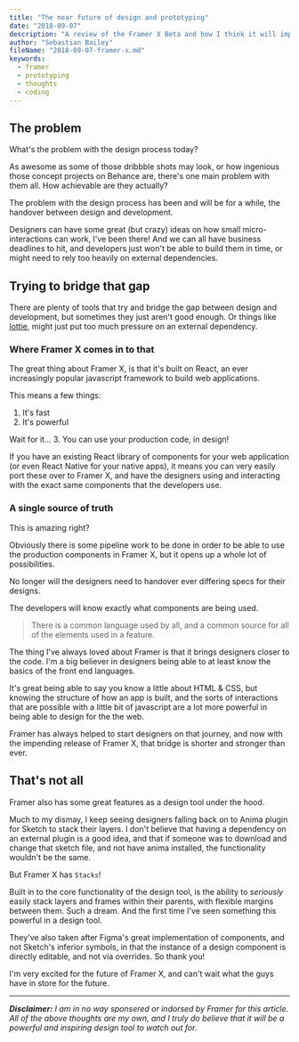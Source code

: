 ```yaml
---
title: "The near future of design and prototyping"
date: "2018-09-07"
description: "A review of the Framer X Beta and how I think it will impact the design community"
author: "Sebastian Bailey"
fileName: "2018-09-07-framer-x.md"
keywords:
  - framer
  - prototyping
  - thoughts
  - coding
---
```


## The problem

What's the problem with the design process today?

As awesome as some of those dribbble shots may look, or how ingenious those concept projects on Behance are, there's one main problem with them all. How achievable are they actually?

The problem with the design process has been and will be for a while, the handover between design and development.

Designers can have some great (but crazy) ideas on how small micro-interactions can work, I've been there! And we can all have business deadlines to hit, and developers just won't be able to build them in time, or might need to rely too heavily on external dependencies.

## Trying to bridge that gap

There are plenty of tools that try and bridge the gap between design and development, but sometimes they just aren't good enough. Or things like <a href="" target="_blank">lottie</a>, might just put too much pressure on an external dependency.

### Where Framer X comes in to that

The great thing about Framer X, is that it's built on React, an ever increasingly popular javascript framework to build web applications.

This means a few things:
1. It's fast
2. It's powerful

  Wait for it...
3. You can use your production code, in design!

If you have an existing React library of components for your web application (or even React Native for your native apps), it means you can very easily port these over to Framer X, and have the designers using and interacting with the exact same components that the developers use.

### A single source of truth

This is amazing right?

Obviously there is some pipeline work to be done in order to be able to use the production components in Framer X, but it opens up a whole lot of possibilities.

No longer will the designers need to handover ever differing specs for their designs.

The developers will know exactly what components are being used.

> There is a common language used by all, and a common source for all of the elements used in a feature.

The thing I've always loved about Framer is that it brings designers closer to the code. I'm a big believer in designers being able to at least know the basics of the front end languages.

It's great being able to say you know a little about HTML & CSS, but knowing the structure of how an app is built, and the sorts of interactions that are possible with a little bit of javascript are a lot more powerful in being able to design for the the web.

Framer has always helped to start designers on that journey, and now with the impending release of Framer X, that bridge is shorter and stronger than ever.

## That's not all

Framer also has some great features as a design tool under the hood.

Much to my dismay, I keep seeing designers falling back on to Anima plugin for Sketch to stack their layers. I don't believe that having a dependency on an external plugin is a good idea, and that if someone was to download and change that sketch file, and not have anima installed, the functionality wouldn't be the same.

But Framer X has `Stacks`!

Built in to the core functionality of the design tool, is the ability to _seriously_ easily stack layers and frames within their parents, with flexible margins between them. Such a dream. And the first time I've seen something this powerful in a design tool.

They've also taken after Figma's great implementation of components, and not Sketch's inferior symbols, in that the instance of a design component is directly editable, and not via overrides. So thank you!

I'm very excited for the future of Framer X, and can't wait what the guys have in store for the future.

---

_**Disclaimer:** I am in no way sponsered or indorsed by Framer for this article. All of the above thoughts are my own, and I truly do believe that it will be a powerful and inspiring design tool to watch out for._